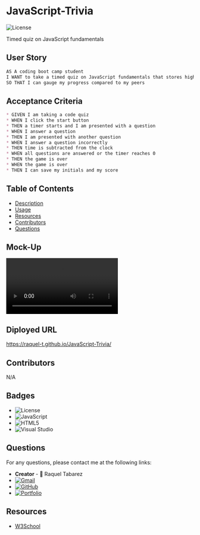 # JavaScript-Trivia
![License](https://img.shields.io/badge/License-MIT-blue.svg)

Timed quiz on JavaScript fundamentals

## User Story 
```md
AS A coding boot camp student
I WANT to take a timed quiz on JavaScript fundamentals that stores high scores
SO THAT I can gauge my progress compared to my peers
```


## Acceptance Criteria 
``````md
* GIVEN I am taking a code quiz
* WHEN I click the start button
* THEN a timer starts and I am presented with a question
* WHEN I answer a question
* THEN I am presented with another question
* WHEN I answer a question incorrectly
* THEN time is subtracted from the clock
* WHEN all questions are answered or the timer reaches 0
* THEN the game is over
* WHEN the game is over
* THEN I can save my initials and my score
``````

## Table of Contents

* [Description](#description)
* [Usage](#usage)
* [Resources](#resources)
* [Contributors](#contributors)
* [Questions](#questions)

## Mock-Up

<video src="Quiz%20Game%20Demo.mp4" controls title="Title"></video>

## Diployed URL

https://raquel-t.github.io/JavaScript-Trivia/ 


## Contributors

N/A

## Badges
* ![License](https://img.shields.io/badge/License-MIT-blue.svg)
* ![JavaScript](https://img.shields.io/badge/javascript-%23323330.svg?style=for-the-badge&logo=javascript&logoColor=%23F7DF1E)
* ![HTML5](https://img.shields.io/badge/html5-%23E34F26.svg?style=for-the-badge&logo=html5&logoColor=white)
* ![Visual Studio](https://img.shields.io/badge/Visual%20Studio-5C2D91.svg?style=for-the-badge&logo=visual-studio&logoColor=white)

## Questions

For any questions, please contact me at the following links:
* **Creator** - 🎨 Raquel Tabarez
* [![Gmail](https://img.shields.io/badge/Gmail-D14836?style=for-the-badge&logo=gmail&logoColor=white)](mailto:raquelstabarez.07@gmail.com)
* [![GitHub](https://img.shields.io/badge/github-%23121011.svg?style=for-the-badge&logo=github&logoColor=white)](https://github.com/Raquel-t)
* [![Portfolio](https://img.shields.io/badge/Portfolio-%23000000.svg?style=for-the-badge&logo=firefox&logoColor=#FF7139)](https://raquel-t.github.io/Professional-Portfolio-2nd-assignment/)

## Resources
* [W3School](https://www.w3schools.com/js/default.asp)

